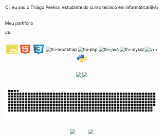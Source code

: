 <p align="center">
 Oi, eu sou o Thiago Pereira, estudante do curso técnico em informática!😁👍
  </p>

##
<p><a href="https://thiago-pereira.netlify.app/"> </a>Meu portifolio </p>
##
<div style="display: inline_block"><br>
  <p align="center">
  <img align="center" alt="thi-Js" height="30" width="40" src="https://raw.githubusercontent.com/devicons/devicon/master/icons/javascript/javascript-plain.svg">
  <img align="center" alt="thi-HTML" height="30" width="40"  src="https://raw.githubusercontent.com/devicons/devicon/master/icons/html5/html5-original.svg">
  <img align="center" alt="thi-CSS" height="30" width="40" src="https://raw.githubusercontent.com/devicons/devicon/master/icons/css3/css3-original.svg">
<img align="center" alt="thi-bootstrap" height="30" width="40" src="https://upload.wikimedia.org/wikipedia/commons/b/b2/Bootstrap_logo.svg">
  <img align="center" alt="thi-php" height="30" width="40" src="https://camo.githubusercontent.com/17962eb3d1dd3b11926720b06bad868b2f58a402ddb4010c02817fb4c1782796/68747470733a2f2f6564656e742e6769746875622e696f2f537570657254696e7949636f6e732f696d616765732f7376672f7068702e737667">
  <img align="center" alt="thi-java" height="30" width="40"  src="https://camo.githubusercontent.com/7dca30b1b65f560fd34793d6af8da3ba68dbcf5e09139ed40bf9a8bdae079885/68747470733a2f2f6564656e742e6769746875622e696f2f537570657254696e7949636f6e732f696d616765732f7376672f6a6176612e737667">
  <img align="center" alt="thi-mysql" height="30" width="40" src="https://camo.githubusercontent.com/dc48b5787fe3c900b2fc7b9e4f957cd10afaac2dbee19a7a59fc98825a855fb0/68747470733a2f2f6564656e742e6769746875622e696f2f537570657254696e7949636f6e732f696d616765732f7376672f6d7973716c2e737667">
    <img align="center" alt="c++" height="30" width="40" src="https://upload.wikimedia.org/wikipedia/commons/1/18/ISO_C%2B%2B_Logo.svg">
  <img align="center" alt="thi-Python" height="30" width="40" src="https://raw.githubusercontent.com/devicons/devicon/master/icons/python/python-original.svg">
  </p>
</div>
  

  ##

<div>
    <p align="center">
  <a href="https://github.com/thiagopereirafde755">
  <img height = "180em" src = "https://github-readme-stats.vercel.app/api?username=thiagopereirafde755&show_icons=true&theme=dracula&include_all_commits=true&count_private=true" />
  <img height = "180em" src = "https://github-readme-stats.vercel.app/api/top-langs/?username=thiagopereirafde755&layout=compact&langs_count=7&theme=dracula" />
      </p>
</div>

 ##
  
<picture align="center">
  
<div style="display: flex; justify-content: center; align-items: center; width: 100%; height: 100%;">
  <picture>
    <source media="(prefers-color-scheme: dark)" srcset="https://raw.githubusercontent.com/thiagopereirafde755/thiagopereirafde755/output/github-contribution-grid-snake-dark.svg">
    <source media="(prefers-color-scheme: light)" srcset="https://raw.githubusercontent.com/thiagopereirafde755/thiagopereirafde755/output/github-contribution-grid-snake-dark.svg">
    <img align="center" alt="github contribution grid snake animation" src="https://raw.githubusercontent.com/mari4souza/mari4souza/output/github-contribution-grid-snake.svg">
  </picture>
</div>

</picture>


 ##

<div> 
   <p align="center">
  <a href="https://www.instagram.com/thiagopereira_.7/" target="_blank"><img src="https://img.shields.io/badge/-Instagram-%23E4405F?style=for-the-badge&logo=instagram&logoColor=white" target="_blank"></a>
  &nbsp;&nbsp;&nbsp;&nbsp;&nbsp;&nbsp;&nbsp;&nbsp;&nbsp;
 <a href="https://www.linkedin.com/in/thiago-pereira-6bbba7345/" target="_blank"><img src="https://img.shields.io/badge/-LinkedIn-%230077B5?style=for-the-badge&logo=linkedin&logoColor=white" target="_blank">
       </p> 
</div>

